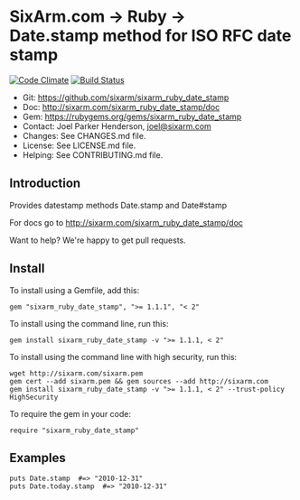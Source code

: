 # SixArm.com → Ruby → <br> Date.stamp method for ISO RFC date stamp

<!--HEADER-OPEN-->

[![Code Climate](https://codeclimate.com/github/SixArm/sixarm_ruby_date_stamp.png)](https://codeclimate.com/github/SixArm/sixarm_ruby_date_stamp)
[![Build Status](https://travis-ci.org/SixArm/sixarm_ruby_date_stamp.png)](https://travis-ci.org/SixArm/sixarm_ruby_date_stamp)

* Git: <https://github.com/sixarm/sixarm_ruby_date_stamp>
* Doc: <http://sixarm.com/sixarm_ruby_date_stamp/doc>
* Gem: <https://rubygems.org/gems/sixarm_ruby_date_stamp>
* Contact: Joel Parker Henderson, <joel@sixarm.com>
* Changes: See CHANGES.md file.
* License: See LICENSE.md file.
* Helping: See CONTRIBUTING.md file.

<!--HEADER-SHUT-->


## Introduction

Provides datestamp methods Date.stamp and Date#stamp

For docs go to <http://sixarm.com/sixarm_ruby_date_stamp/doc>

Want to help? We're happy to get pull requests.


<!--INSTALL-OPEN-->

## Install

To install using a Gemfile, add this:

    gem "sixarm_ruby_date_stamp", ">= 1.1.1", "< 2"

To install using the command line, run this:

    gem install sixarm_ruby_date_stamp -v ">= 1.1.1, < 2"

To install using the command line with high security, run this:

    wget http://sixarm.com/sixarm.pem
    gem cert --add sixarm.pem && gem sources --add http://sixarm.com
    gem install sixarm_ruby_date_stamp -v ">= 1.1.1, < 2" --trust-policy HighSecurity

To require the gem in your code:

    require "sixarm_ruby_date_stamp"

<!--INSTALL-SHUT-->


## Examples

    puts Date.stamp  #=> "2010-12-31"
    puts Date.today.stamp  #=> "2010-12-31"
